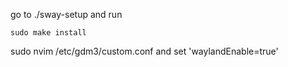 go to ./sway-setup and run 
```
sudo make install
```

sudo nvim /etc/gdm3/custom.conf
and set 'waylandEnable=true'
